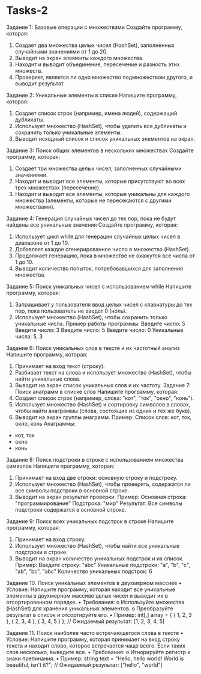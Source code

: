 # Tasks-2
Задание 1: Базовые операции с множествами
Создайте программу, которая:
1.	Создает два множества целых чисел (HashSet<int>), заполненных случайными значениями от 1 до 20.
2.	Выводит на экран элементы каждого множества.
3.	Находит и выводит объединение, пересечение и разность этих множеств.
4.	Проверяет, является ли одно множество подмножеством другого, и выводит результат.

Задание 2: Уникальные элементы в списке
Напишите программу, которая:
1.	Создает список строк (например, имена людей), содержащий дубликаты.
2.	Использует множество (HashSet<T>), чтобы удалить все дубликаты и сохранить только уникальные элементы.
3.	Выводит исходный список и список уникальных элементов на экран.

Задание 3: Поиск общих элементов в нескольких множествах
Создайте программу, которая:
1.	Создает три множества целых чисел, заполненных случайными значениями.
2.	Находит и выводит все элементы, которые присутствуют во всех трех множествах (пересечение).
3.	Находит и выводит все элементы, которые уникальны для каждого множества (элементы, которые не пересекаются с другими множествами).

Задание 4: Генерация случайных чисел до тех пор, пока не будут найдены все уникальные значения
Создайте программу, которая:
1.	Использует цикл while для генерации случайных целых чисел в диапазоне от 1 до 10.
2.	Добавляет каждое сгенерированное число в множество (HashSet<int>).
3.	Продолжает генерацию, пока в множестве не окажутся все числа от 1 до 10.
4.	Выводит количество попыток, потребовавшихся для заполнения множества.

Задание 5: Поиск уникальных чисел с использованием while
Напишите программу, которая:
1.	Запрашивает у пользователя ввод целых чисел с клавиатуры до тех пор, пока пользователь не введет 0 (ноль).
2.	Использует множество (HashSet<int>), чтобы сохранить только уникальные числа.
Пример работы программы:
Введите число: 5
Введите число: 3
Введите число: 5
Введите число: 0
Уникальные числа: 5, 3

Задание 6: Поиск уникальных слов в тексте и их частотный анализ
Напишите программу, которая:
1.	Принимает на вход текст (строку).
2.	Разбивает текст на слова и использует множество (HashSet<string>), чтобы найти уникальные слова.
3.	Выводит на экран список уникальных слов и их частоту.
Задание 7: Поиск анаграмм в списке слов
Напишите программу, которая:
1.	Создает список строк (например, слова: "кот", "ток", "окно", "конь").
2.	Использует множество (HashSet<string>) и сортировку символов в словах, чтобы найти анаграммы (слова, состоящие из одних и тех же букв).
3.	Выводит на экран группы анаграмм.
Пример:
Список слов: кот, ток, окно, конь
Анаграммы:
- кот, ток
- окно
- конь

Задание 8: Поиск подстроки в строке с использованием множества символов
Напишите программу, которая:
1.	Принимает на вход две строки: основную строку и подстроку.
2.	Использует множество (HashSet<char>), чтобы проверить, содержатся ли все символы подстроки в основной строке.
3.	Выводит на экран результат проверки.
Пример:
Основная строка: "программирование"
Подстрока: "мир"
Результат: Все символы подстроки содержатся в основной строке.

Задание 9: Поиск всех уникальных подстрок в строке
Напишите программу, которая:
1.	Принимает на вход строку.
2.	Использует множество (HashSet<string>), чтобы найти все уникальные подстроки в строке.
3.	Выводит на экран количество уникальных подстрок и их список.
Пример:
Введите строку: "abc"
Уникальные подстроки: "a", "b", "c", "ab", "bc", "abc"
Количество уникальных подстрок: 6

Задание 10. Поиск уникальных элементов в двухмерном массиве
•	Условие: Напишите программу, которая находит все уникальные элементы в двухмерном массиве целых чисел и выводит их в отсортированном порядке.
•	Требования:
o	Используйте множества (HashSet<T>) для хранения уникальных элементов.
o	Преобразуйте результат в список и отсортируйте его.
•	Пример:
int[,] array = { { 1, 2, 3 }, { 2, 3, 4 }, { 3, 4, 5 } };
// Ожидаемый результат: [1, 2, 3, 4, 5]

Задание 11. Поиск наиболее часто встречающегося слова в тексте
•	Условие: Напишите программу, которая принимает на вход строку текста и находит слово, которое встречается чаще всего. Если таких слов несколько, выведите все.
•	Требования:
o	Игнорируйте регистр и знаки препинания.
•	Пример:
string text = "Hello, hello world! World is beautiful, isn't it?";
// Ожидаемый результат: ["hello", "world"]

